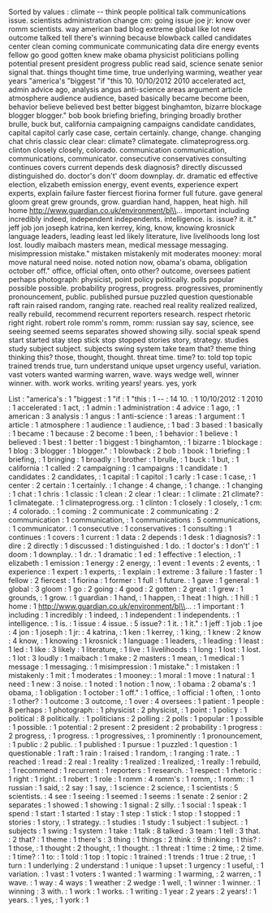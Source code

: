 Sorted by values :
climate -- think people political talk communications issue. scientists administration change cm: going issue joe jr: know over romm scientists. way american bad blog extreme global like lot new outcome talked tell there's winning because blowback called candidates center clean coming communicate communicating data dire energy events fellow go good gotten knew make obama physicist politicians polling potential present president progress public read said, science senate senior signal that. things thought time time, true underlying warming, weather year years "america's "biggest "if "this 10. 10/10/2012 2010 accelerated act, admin advice ago, analysis angus anti-science areas argument article atmosphere audience audience, based basically became become been, behavior believe believed best better biggest binghamton, bizarre blockage blogger blogger." bob book briefing briefing, bringing broadly brother brulle, buck but, california campaigning campaigns candidate candidates, capital capitol carly case case, certain certainly. change, change. changing chat chris classic clear clear: climate? climategate. climateprogress.org. clinton closely closely, colorado. communication communication, communications, communicator. consecutive conservatives consulting continues covers current depends desk diagnosis? directly discussed distinguished do. doctor's don't' doom downplay. dr. dramatic ed effective election, elizabeth emission energy, event events, experience expert experts, explain failure faster fiercest fiorina former full future. gave general gloom great grew grounds, grow. guardian hand, happen, heat high. hill home http://www.guardian.co.uk/environment/bl\\... important including incredibly indeed, independent independents. intelligence. is. issue? it. it." jeff job jon joseph katrina, ken kerrey, king, know, knowing krosnick language leaders, leading least led likely literature, live livelihoods long lost lost. loudly maibach masters mean, medical message messaging. misimpression mistake." mistaken mistakenly mit moderates mooney: moral move natural need noise. noted notion now, obama's obama, obligation october off." office, official often, onto other? outcome, oversees patient perhaps photograph: physicist, point policy politically. polls popular possible possible. probability progress, progress. progressives, prominently pronouncement, public. published pursue puzzled question questionable raft rain raised random, ranging rate. reached real reality realized realized, really rebuild, recommend recurrent reporters research. respect rhetoric right right. robert role romm's romm, romm: russian say say, science, see seeing seemed seems separates showed showing silly. social speak spend start started stay step stick stop stopped stories story, strategy. studies study subject subject. subjects swing system take team that? theme thing thinking this? those, thought, thought. threat time. time? to: told top topic trained trends true, turn understand unique upset urgency useful, variation. vast voters wanted warming warren, wave. ways wedge well, winner winner. with. work works. writing years! years. yes, york 

List :
"america's : 1
"biggest : 1
"if : 1
"this : 1
-- : 14
10. : 1
10/10/2012 : 1
2010 : 1
accelerated : 1
act, : 1
admin : 1
administration : 4
advice : 1
ago, : 1
american : 3
analysis : 1
angus : 1
anti-science : 1
areas : 1
argument : 1
article : 1
atmosphere : 1
audience : 1
audience, : 1
bad : 3
based : 1
basically : 1
became : 1
because : 2
become : 1
been, : 1
behavior : 1
believe : 1
believed : 1
best : 1
better : 1
biggest : 1
binghamton, : 1
bizarre : 1
blockage : 1
blog : 3
blogger : 1
blogger." : 1
blowback : 2
bob : 1
book : 1
briefing : 1
briefing, : 1
bringing : 1
broadly : 1
brother : 1
brulle, : 1
buck : 1
but, : 1
california : 1
called : 2
campaigning : 1
campaigns : 1
candidate : 1
candidates : 2
candidates, : 1
capital : 1
capitol : 1
carly : 1
case : 1
case, : 1
center : 2
certain : 1
certainly. : 1
change : 4
change, : 1
change. : 1
changing : 1
chat : 1
chris : 1
classic : 1
clean : 2
clear : 1
clear: : 1
climate : 21
climate? : 1
climategate. : 1
climateprogress.org. : 1
clinton : 1
closely : 1
closely, : 1
cm: : 4
colorado. : 1
coming : 2
communicate : 2
communicating : 2
communication : 1
communication, : 1
communications : 5
communications, : 1
communicator. : 1
consecutive : 1
conservatives : 1
consulting : 1
continues : 1
covers : 1
current : 1
data : 2
depends : 1
desk : 1
diagnosis? : 1
dire : 2
directly : 1
discussed : 1
distinguished : 1
do. : 1
doctor's : 1
don't' : 1
doom : 1
downplay. : 1
dr. : 1
dramatic : 1
ed : 1
effective : 1
election, : 1
elizabeth : 1
emission : 1
energy : 2
energy, : 1
event : 1
events : 2
events, : 1
experience : 1
expert : 1
experts, : 1
explain : 1
extreme : 3
failure : 1
faster : 1
fellow : 2
fiercest : 1
fiorina : 1
former : 1
full : 1
future. : 1
gave : 1
general : 1
global : 3
gloom : 1
go : 2
going : 4
good : 2
gotten : 2
great : 1
grew : 1
grounds, : 1
grow. : 1
guardian : 1
hand, : 1
happen, : 1
heat : 1
high. : 1
hill : 1
home : 1
http://www.guardian.co.uk/environment/bl\\... : 1
important : 1
including : 1
incredibly : 1
indeed, : 1
independent : 1
independents. : 1
intelligence. : 1
is. : 1
issue : 4
issue. : 5
issue? : 1
it. : 1
it." : 1
jeff : 1
job : 1
joe : 4
jon : 1
joseph : 1
jr: : 4
katrina, : 1
ken : 1
kerrey, : 1
king, : 1
knew : 2
know : 4
know, : 1
knowing : 1
krosnick : 1
language : 1
leaders, : 1
leading : 1
least : 1
led : 1
like : 3
likely : 1
literature, : 1
live : 1
livelihoods : 1
long : 1
lost : 1
lost. : 1
lot : 3
loudly : 1
maibach : 1
make : 2
masters : 1
mean, : 1
medical : 1
message : 1
messaging. : 1
misimpression : 1
mistake." : 1
mistaken : 1
mistakenly : 1
mit : 1
moderates : 1
mooney: : 1
moral : 1
move : 1
natural : 1
need : 1
new : 3
noise. : 1
noted : 1
notion : 1
now, : 1
obama : 2
obama's : 1
obama, : 1
obligation : 1
october : 1
off." : 1
office, : 1
official : 1
often, : 1
onto : 1
other? : 1
outcome : 3
outcome, : 1
over : 4
oversees : 1
patient : 1
people : 8
perhaps : 1
photograph: : 1
physicist : 2
physicist, : 1
point : 1
policy : 1
political : 8
politically. : 1
politicians : 2
polling : 2
polls : 1
popular : 1
possible : 1
possible. : 1
potential : 2
present : 2
president : 2
probability : 1
progress : 2
progress, : 1
progress. : 1
progressives, : 1
prominently : 1
pronouncement, : 1
public : 2
public. : 1
published : 1
pursue : 1
puzzled : 1
question : 1
questionable : 1
raft : 1
rain : 1
raised : 1
random, : 1
ranging : 1
rate. : 1
reached : 1
read : 2
real : 1
reality : 1
realized : 1
realized, : 1
really : 1
rebuild, : 1
recommend : 1
recurrent : 1
reporters : 1
research. : 1
respect : 1
rhetoric : 1
right : 1
right. : 1
robert : 1
role : 1
romm : 4
romm's : 1
romm, : 1
romm: : 1
russian : 1
said, : 2
say : 1
say, : 1
science : 2
science, : 1
scientists : 5
scientists. : 4
see : 1
seeing : 1
seemed : 1
seems : 1
senate : 2
senior : 2
separates : 1
showed : 1
showing : 1
signal : 2
silly. : 1
social : 1
speak : 1
spend : 1
start : 1
started : 1
stay : 1
step : 1
stick : 1
stop : 1
stopped : 1
stories : 1
story, : 1
strategy. : 1
studies : 1
study : 1
subject : 1
subject. : 1
subjects : 1
swing : 1
system : 1
take : 1
talk : 8
talked : 3
team : 1
tell : 3
that. : 2
that? : 1
theme : 1
there's : 3
thing : 1
things : 2
think : 9
thinking : 1
this? : 1
those, : 1
thought : 2
thought, : 1
thought. : 1
threat : 1
time : 2
time, : 2
time. : 1
time? : 1
to: : 1
told : 1
top : 1
topic : 1
trained : 1
trends : 1
true : 2
true, : 1
turn : 1
underlying : 2
understand : 1
unique : 1
upset : 1
urgency : 1
useful, : 1
variation. : 1
vast : 1
voters : 1
wanted : 1
warming : 1
warming, : 2
warren, : 1
wave. : 1
way : 4
ways : 1
weather : 2
wedge : 1
well, : 1
winner : 1
winner. : 1
winning : 3
with. : 1
work : 1
works. : 1
writing : 1
year : 2
years : 2
years! : 1
years. : 1
yes, : 1
york : 1
